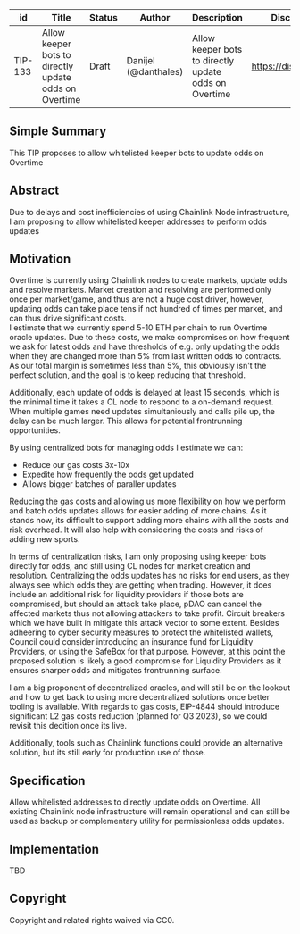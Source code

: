 | id | Title | Status | Author | Description | Discussions to | Created |
| ----------- | ----------- | ----------- | ----------- | ----------- | ----------- | ----------- |
| TIP-133 | Allow keeper bots to directly update odds on Overtime| Draft | Danijel (@danthales)| Allow keeper bots to directly update odds on Overtime| https://discord.gg/thales | 2023-03-16


## Simple Summary

This TIP proposes to allow whitelisted keeper bots to update odds on Overtime

## Abstract

Due to delays and cost inefficiencies of using Chainlink Node infrastructure, I am proposing to allow whitelisted keeper addresses to perform odds updates
  
## Motivation

Overtime is currently using Chainlink nodes to create markets, update odds and resolve markets. Market creation and resolving are performed only once per market/game, and thus are not a huge cost driver, however, updating odds can take place tens if not hundred of times per market, and can thus drive significant costs.  
I estimate that we currently spend 5-10 ETH per chain to run Overtime oracle updates. 
Due to these costs, we make compromises on how frequent we ask for latest odds and have thresholds of e.g. only updating the odds when they are changed more than 5% from last written odds to contracts. As our total margin is sometimes less than 5%, this obviously isn't the perfect solution, and the goal is to keep reducing that threshold.

Additionally, each update of odds is delayed at least 15 seconds, which is the minimal time it takes a CL node to respond to a on-demand request. When multiple games need updates simultaniously and calls pile up, the delay can be much larger. This allows for potential frontrunning opportunities.   

By using centralized bots for managing odds I estimate we can:  
- Reduce our gas costs 3x-10x
- Expedite how frequently the odds get updated  
- Allows bigger batches of paraller updates  

Reducing the gas costs and allowing us more flexibility on how we perform and batch odds updates allows for easier adding of more chains. As it stands now, its difficult to support adding more chains with all the costs and risk overhead. It will also help with considering the costs and risks of adding new sports.

In terms of centralization risks, I am only proposing using keeper bots directly for odds, and still using CL nodes for market creation and resolution. Centralizing the odds updates has no risks for end users, as they always see which odds they are getting when trading. However, it does include an additional risk for liquidity providers if those bots are compromised, but should an attack take place, pDAO can cancel the affected markets thus not allowing attackers to take profit. Circuit breakers which we have built in mitigate this attack vector to some extent. Besides adheering to cyber security measures to protect the whitelisted wallets, Council could consider introducing an insurance fund for Liquidity Providers, or using the SafeBox for that purpose. However, at this point the proposed solution is likely a good compromise for Liquidity Providers as it ensures sharper odds and mitigates frontrunning surface. 

I am a big proponent of decentralized oracles, and will still be on the lookout and how to get back to using more decentralized solutions once better tooling is available. With regards to gas costs, EIP-4844 should introduce significant L2 gas costs reduction (planned for Q3 2023), so we could revisit this decition once its live.  

Additionally, tools such as Chainlink functions could provide an alternative solution, but its still early for production use of those.     

## Specification 

Allow whitelisted addresses to directly update odds on Overtime. 
All existing Chainlink node infrastructure will remain operational and can still be used as backup or complementary utility for permissionless odds updates.

## Implementation

TBD

## Copyright
 
Copyright and related rights waived via CC0.
